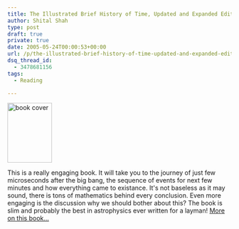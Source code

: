 ```yaml
---
title: The Illustrated Brief History of Time, Updated and Expanded Edition
author: Shital Shah
type: post
draft: true
private: true
date: 2005-05-24T00:00:53+00:00
url: /p/the-illustrated-brief-history-of-time-updated-and-expanded-edition/
dsq_thread_id:
  - 3478681156
tags:
  - Reading

---
```

[<img src="/images/posts/2005/05/brief_hist_time.gif" alt="book cover" width="100" height="134" class="alignleft size-full wp-image-836" />][1]

This is a really engaging book. It will take you to the journey of just few microseconds after the big bang, the sequence of events for next few minutes and how everything came to existance. It's not baseless as it may sound, there is tons of mathematics behind every conclusion. Even more engaging is the discussion why we should bother about this? The book is slim and probably the best in astrophysics ever written for a layman! [More on this book...][2]

 [1]: /images/posts/2005/05/brief_hist_time.gif
 [2]: http://www.amazon.com/exec/obidos/ASIN/0553103741/102-3263321-6040950
